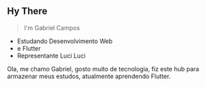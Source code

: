 ## Hy There
> I'm Gabriel Campos

- Estudando Desenvolvimento Web
- e Flutter
- Representante Luci Luci

Ola, me chamo Gabriel, gosto muito de tecnologia, fiz este hub para armazenar meus estudos, atualmente aprendendo Flutter.
